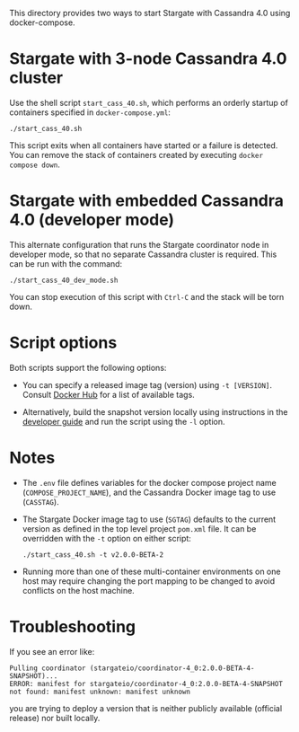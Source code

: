 This directory provides two ways to start Stargate with Cassandra 4.0 using docker-compose.

# Stargate with 3-node Cassandra 4.0 cluster

Use the shell script `start_cass_40.sh`, which performs an orderly startup of containers 
specified in `docker-compose.yml`:

`./start_cass_40.sh`

This script exits when all containers have started or a failure is detected. You can remove
the stack of containers created by executing `docker compose down`.

# Stargate with embedded Cassandra 4.0 (developer mode) 

This alternate configuration that runs the Stargate coordinator node in developer mode, so that no
separate Cassandra cluster is required. This can be run with the command:

`./start_cass_40_dev_mode.sh`

You can stop execution of this script with `Ctrl-C` and the stack will be torn down.

# Script options

Both scripts support the following options:

* You can specify a released image tag (version) using `-t [VERSION]`. Consult [Docker Hub](https://hub.docker.com/r/stargateio/coordinator-4_0/tags) for a list of available tags.

* Alternatively, build the snapshot version locally using instructions in the [developer guide](../../DEV_GUIDE.md) and run the script using the `-l` option.

# Notes

* The `.env` file defines variables for the docker compose project name (`COMPOSE_PROJECT_NAME`),
  and the Cassandra Docker image tag to use (`CASSTAG`).

* The Stargate Docker image tag to use (`SGTAG`) defaults to the current version as defined in the
  top level project `pom.xml` file. It can be overridden with the `-t` option on either script:

  `./start_cass_40.sh -t v2.0.0-BETA-2`

* Running more than one of these multi-container environments on one host may require
changing the port mapping to be changed to avoid conflicts on the host machine.

# Troubleshooting

If you see an error like:
```
Pulling coordinator (stargateio/coordinator-4_0:2.0.0-BETA-4-SNAPSHOT)...
ERROR: manifest for stargateio/coordinator-4_0:2.0.0-BETA-4-SNAPSHOT not found: manifest unknown: manifest unknown
```

you are trying to deploy a version that is neither publicly available (official release) nor built locally.

